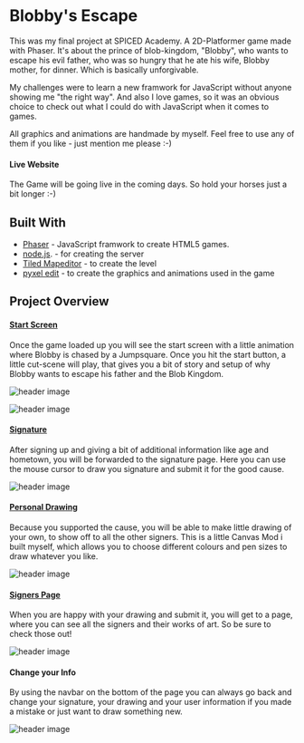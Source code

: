 # Blobby's Escape

This was my final project at SPICED Academy. A 2D-Platformer game made with Phaser. It's about the prince of blob-kingdom, "Blobby", who wants to escape his evil father, who was so hungry that he ate his wife, Blobby mother, for dinner. Which is basically unforgivable.



My challenges were to learn a new framwork for JavaScript without anyone showing me "the right way". And also I love games, so it was an obvious choice to check out what I could do with JavaScript when it comes to games. 



All graphics and animations are handmade by myself. Feel free to use any of them if you like - just mention me please :-)



#### Live Website

The Game will be going live in the coming days. So hold your horses just a bit longer :-)



## Built With

- [Phaser](https://photonstorm.github.io/phaser3-docs/) - JavaScript framwork to create HTML5 games.
- [node.js](https://nodejs.org/api/). - for creating the server
- [Tiled Mapeditor](https://www.mapeditor.org/) - to create the level
- [pyxel edit](https://pyxeledit.com/) - to create the graphics and animations used in the game

## Project Overview

#### <u>Start Screen</u>

Once the game loaded up you will see the start screen with a little animation where Blobby is chased by a Jumpsquare. Once you hit the start button, a little cut-scene will play, that gives you a bit of story and setup of why Blobby wants to escape his father and the Blob Kingdom.



![header image](https://raw.github.com/moritzjaksch/petition/master/public/assets/preview1.png)

 ![header image](https://raw.github.com/moritzjaksch/petition/master/public/assets/preview2.png)



#### <u>Signature</u>

After signing up and giving a bit of additional information like age and hometown, you will be forwarded to the signature page. Here you can use the mouse cursor to draw you signature and submit it for the good cause. 



![header image](https://raw.github.com/moritzjaksch/petition/master/public/assets/preview3.png)



#### <u>Personal Drawing</u>

Because you supported the cause, you will be able to make little drawing of your own, to show off to all the other signers. This is a little Canvas Mod i built myself, which allows you to choose different colours and pen sizes to draw whatever you like. 

![header image](https://raw.github.com/moritzjaksch/petition/master/public/assets/preview4.png)



#### <u>Signers Page</u>

When you are happy with your drawing and submit it, you will get to a page, where you can see all the signers and their works of art. So be sure to check those out!



![header image](https://raw.github.com/moritzjaksch/petition/master/public/assets/preview5.png)



#### Change your Info

By using the navbar on the bottom of the page you can always go back and change your signature, your drawing and your user information if you made a mistake or just want to draw something new.



![header image](https://raw.github.com/moritzjaksch/petition/master/public/assets/preview6.png)

